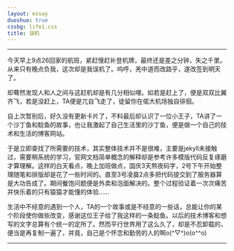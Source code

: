 ```yaml
---
layout: essay
duoshuo: true
cssbg: life1.css
title: 误机
---
```


----------

今天早上9点26回家的航班，紧赶慢赶补登机牌，最终还是差之分钟，失之千里。从来只有晚点负我，这次却是我误机了。呜呼，羌中道而改路乎，遂改签到明天了。

却蓦然发现人和人之间与这赶机却是有几分相似哩。如若是赶上了，便是双双比翼齐飞，若是没赶上，TA便是兀自飞走了，徒留你在偌大机场独自徘徊。

自上次暂别后，好久没有更新卡片了，不料最后却认识了一位小王子，TA讲了一个沙丁鱼和鲶鱼的故事，也让我激起了自己生活里的沙丁鱼，便是做一个自己的技术和生活的博客网站。

于是立即查找了所需要的技术，其实整体技术并不是很难，主要是jekyll未接触过，需要稍系统的学习，官网文档简单概念的解释却是参考许多模版代码反复琢磨才算理解。这样的白天看点，晚上加班做点，国庆3天熬夜码字，2号下午开始整理随笔和排版却是花了一些时间的。直至3号凌晨2点多把代码提交到了服务器算是大功告成了。期间餐饱问题便是外卖和泡面解决的。整个过程验证着一次次痛苦并快乐着的只有猿猿才能懂的体验……

生活中不经意的遇到一个人，TA的一个故事或是不经意的一些话，总能让你的某个阶段使你做些改变，感谢这位王子给了我这样的一条鲶鱼。以后的技术博客和想写的文字总算有个统一的定所了。然而平行世界用了这么久了，却是不忍卸载的，便当是再复制一遍了，并竟，自己是个怀念和勤劳的人的啊o(^▽^)o(o^^o)


---------

